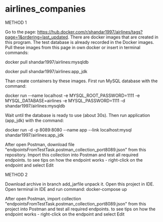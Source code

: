 # airlines_companies

METHOD 1

Go to the page: https://hub.docker.com/r/shandar1997/airlines/tags?page=1&ordering=last_updated. There are docker images that are created in this program. 
The test database is already recorded in the Docker images. Pull these images from this page in own docker or insert in terminal commands:

  docker pull shandar1997/airlines:mysqldb
  
  docker pull shandar1997/airlines:app_jdk

Than create containers by these images. First run MySQL database with the command:

  docker run --name localhost -e MYSQL_ROOT_PASSWORD=1111 -e MYSQL_DATABASE=airlines -e MYSQL_PASSWORD=1111 -d shandar1997/airlines:mysqldb
  
Wait until the database is ready to use (about 30s). Then run application (app_jdk) with the command:

  docker run -d -p 8089:8080 --name app --link localhost:mysql  shandar1997/airlines:app_jdk

After open Postman, download file "endpointsFromTestTask.postman_collection_port8089.json" from this repository. Import this collection into Postman and test all required endpoints.
to see tips on how the endpoint works - right-click on the endpoint and select Edit

METHOD 2

Download archive in branch add_jarfile unpack it. Open this project in IDE. Open terminal in IDE and run command: docker-compose up

After open Postman, import collection "endpointsFromTestTask.postman_collection_port8089.json" from this project into Postman and test all required endpoints. 
to see tips on how the endpoint works - right-click on the endpoint and select Edit
